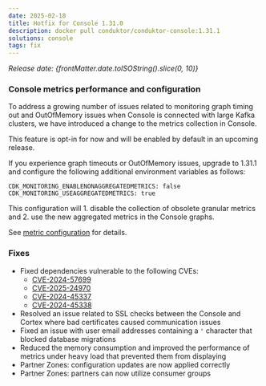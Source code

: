 ```yaml
---
date: 2025-02-18
title: Hotfix for Console 1.31.0
description: docker pull conduktor/conduktor-console:1.31.1
solutions: console
tags: fix
---
```


*Release date: {frontMatter.date.toISOString().slice(0, 10)}*


### Console metrics performance and configuration

To address a growing number of issues related to monitoring graph timing out and OutOfMemory issues when Console is connected with large Kafka clusters, 
we have introduced a change to the metrics collection in Console.

This feature is opt-in for now and will be enabled by default in an upcoming release.

If you experience graph timeouts or OutOfMemory issues, upgrade to 1.31.1 and configure the following additional environment variables as follows:

```
CDK_MONITORING_ENABLENONAGGREGATEDMETRICS: false
CDK_MONITORING_USEAGGREGATEDMETRICS: true
```

This configuration will 1. disable the collection of obsolete granular metrics and 2. use the new aggregated metrics in the Console graphs.

See [metric configuration](platform/get-started/configuration/env-variables/#configure-console-metrics) for details.


### Fixes
- Fixed dependencies vulnerable to the following CVEs:
  - [CVE-2024-57699](https://nvd.nist.gov/vuln/detail/CVE-2024-57699)
  - [CVE-2025-24970](https://nvd.nist.gov/vuln/detail/CVE-2025-24970)
  - [CVE-2024-45337](https://avd.aquasec.com/nvd/2024/cve-2024-45337/)
  - [CVE-2024-45338](https://avd.aquasec.com/nvd/2024/cve-2024-45338/)
- Resolved an issue related to SSL checks between the Console and Cortex where bad certificates caused communication issues
- Fixed an issue with user email addresses containing a `'` character that blocked database migrations
- Reduced the memory consumption and improved the performance of metrics under heavy load that prevented them from displaying
- Partner Zones: configuration updates are now applied correctly
- Partner Zones: partners can now utilize consumer groups
